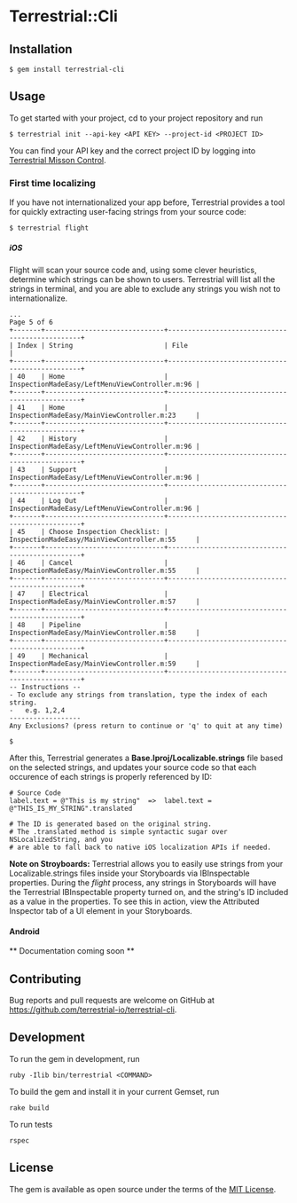 # Terrestrial::Cli


## Installation

    $ gem install terrestrial-cli

## Usage

To get started with your project, cd to your project repository and run

    $ terrestrial init --api-key <API KEY> --project-id <PROJECT ID>

You can find your API key and the correct project ID by logging into [Terrestrial Misson Control](https://mission.terrestrial.io).	

### First time localizing

If you have not internationalized your app before, Terrestrial provides a tool for quickly extracting user-facing strings from your source code:

	$ terrestrial flight
	
##### iOS
	
Flight will scan your source code and, using some clever heuristics, determine which strings can be shown to users. Terrestrial will list all the strings in terminal, and you are able to exclude any strings you wish not to internationalize.

	... 
	Page 5 of 6
	+-------+------------------------------+------------------------------------------------+
	| Index | String                       | File                                           |
	+-------+------------------------------+------------------------------------------------+
	| 40    | Home                         | InspectionMadeEasy/LeftMenuViewController.m:96 |
	+-------+------------------------------+------------------------------------------------+
	| 41    | Home                         | InspectionMadeEasy/MainViewController.m:23     |
	+-------+------------------------------+------------------------------------------------+
	| 42    | History                      | InspectionMadeEasy/LeftMenuViewController.m:96 |
	+-------+------------------------------+------------------------------------------------+
	| 43    | Support                      | InspectionMadeEasy/LeftMenuViewController.m:96 |
	+-------+------------------------------+------------------------------------------------+
	| 44    | Log Out                      | InspectionMadeEasy/LeftMenuViewController.m:96 |
	+-------+------------------------------+------------------------------------------------+
	| 45    | Choose Inspection Checklist: | InspectionMadeEasy/MainViewController.m:55     |
	+-------+------------------------------+------------------------------------------------+
	| 46    | Cancel                       | InspectionMadeEasy/MainViewController.m:55     |
	+-------+------------------------------+------------------------------------------------+
	| 47    | Electrical                   | InspectionMadeEasy/MainViewController.m:57     |
	+-------+------------------------------+------------------------------------------------+
	| 48    | Pipeline                     | InspectionMadeEasy/MainViewController.m:58     |
	+-------+------------------------------+------------------------------------------------+
	| 49    | Mechanical                   | InspectionMadeEasy/MainViewController.m:59     |
	+-------+------------------------------+------------------------------------------------+
	-- Instructions --
	- To exclude any strings from translation, type the index of each string.
	-   e.g. 1,2,4
	------------------
	Any Exclusions? (press return to continue or 'q' to quit at any time)
	
	$ 

After this, Terrestrial generates a **Base.lproj/Localizable.strings** file based on the selected strings, and updates your source code so that each occurence of each strings is properly referenced by ID:

	# Source Code
	label.text = @"This is my string"  =>  label.text = @"THIS_IS_MY_STRING".translated
	
	# The ID is generated based on the original string.
	# The .translated method is simple syntactic sugar over NSLocalizedString, and you
	# are able to fall back to native iOS localization APIs if needed.
	
**Note on Stroyboards:** Terrestrial allows you to easily use strings from your Localizable.strings files inside your Storyboards via IBInspectable properties. During the *flight* process, any strings in Storyboards will have the Terrestrial IBInspectable property turned on, and the string's ID included as a value in the properties. To see this in action, view the Attributed Inspector tab of a UI element in your Storyboards.
	
#### Android

** Documentation coming soon **



## Contributing

Bug reports and pull requests are welcome on GitHub at https://github.com/terrestrial-io/terrestrial-cli.

## Development

To run the gem in development, run

    ruby -Ilib bin/terrestrial <COMMAND>

To build the gem and install it in your current Gemset, run 

    rake build

To run tests

    rspec

## License

The gem is available as open source under the terms of the [MIT License](http://opensource.org/licenses/MIT).

